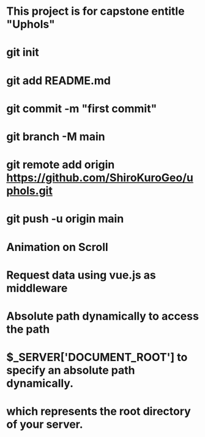 # This project is for capstone entitle "Uphols"

# git init
# git add README.md
# git commit -m "first commit"
# git branch -M main
# git remote add origin https://github.com/ShiroKuroGeo/uphols.git
# git push -u origin main

# Animation on Scroll
# <script src="/uphols/Assets/Plugins/Aos/Aos.min.js"></script>
# <script>AOS.init({duration: 2000});</script>

# Request data using vue.js as middleware
# <script src="/uphols/Backend/Middleware/Vue/axios.js"></script>
# <script src="/uphols/Backend/Middleware/Vue/vue.3.js"></script>

# Absolute path dynamically to access the path
# $_SERVER['DOCUMENT_ROOT'] to specify an absolute path dynamically. 
# which represents the root directory of your server.